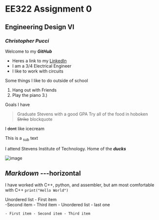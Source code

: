 # EE322 Assignment 0 
## Engineering Design VI
### _Christopher Pucci_

Welcome to my **_GitHub_** 

- Heres a link to my [LinkedIn](https://www.linkedin.com/in/christopher-pucci-695473279/)
- I am a 3/4 Electrical Engineer
- I like to work with circuits

Some things I like to do outside of school
1. Hang out with Friends
2. Play the piano
3.) 

Goals I have
>Graduate Stevens with a good GPA
>Try all of the food in hoboken
 ~~Strike~~
 > blockquote

I ~~dont~~ like icecream

This is a <sub>sub</sub> text

I attend Stevens Institute of Technology. Home of the **_ducks_**

![image](https://github.com/Githubpucci/EE-322/assets/116912039/b5a1bccc-7876-43fd-85d1-c860e3191019)

***Markdown***
---horizontal
---
I have worked with C++, python, and assembler, but am most comfortable with C++
`print("Hello World")`



Unordered list
    - First item  
    -Second item - Third item
    - Unordered list
    - last one

    - First item - Second item - Third item
